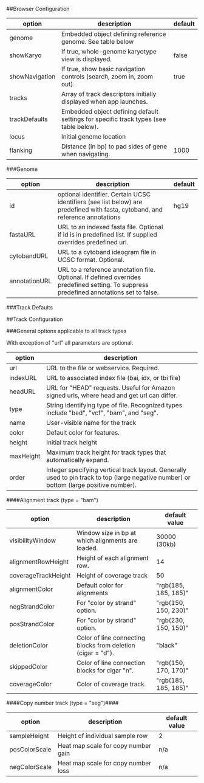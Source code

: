 <!--Note: This document is written in "markdown".  Please respect the arkdown conventions (http://daringfireball.net/projects/markdown/) when editig. -->



##Browser Configuration


option  | description | default
------ | ------- | ------------
genome  | Embedded object defining reference genome.  See table below |
showKaryo | If true, whole-genome karyotype view is displayed. | false 
showNavigation | If true, show basic navigation controls (search, zoom in, zoom out). | true
tracks | Array of track descriptors initially displayed when app launches. |
trackDefaults |  Embedded object defining default settings for specific track types (see table below). |
locus | Initial genome location |
flanking  | Distance (in bp) to pad sides of gene when navigating. | 1000


###Genome

option | description | default
------ | ----------- | -------
id | optional identifier.  Certain UCSC identifiers (see list below) are predefined with fasta, cytoband, and reference annotations | hg19
fastaURL | URL to an indexed fasta file.  Optional if id is in predefined list.  If supplied overrides predefined url. |
cytobandURL | URL to a cytoband ideogram file in UCSC format.  Optional.  |
annotationURL | URL to a reference annotation file.  Optional.  If defined overrides predefined setting.  To suppress predefined annotations set to false. |

###Track Defaults




##Track Configuration

###General options applicable to all track types

With exception of "url" all parameters are optional.

option | description
--------|  ----------------
url | URL to the file or webservice.  Required.
indexURL | URL to associated index file (bai, idx, or tbi file)
headURL | URL for "HEAD" requests.   Useful for Amazon signed urls, where head and get url can differ.
type | String identifying type of file.  Recognized types include  "bed", "vcf", "bam", and "seg".
name | User-visible name for the track
color | Default color for features.
height | Initial track height
maxHeight | Maximum track height for track types that automatically expand.
order | Integer specifying vertical track layout.  Generally used to pin track to top (large negative number) or bottom (large positive number).

####Alignment track (type = "bam")

option | description | default value
-------- | ---------------- | ----------------
visibilityWindow | Window size in bp at which alignments are loaded.  | 30000 (30kb)
alignmentRowHeight | Height of each alignment row.  | 14
coverageTrackHeight | Height of coverage track | 50
alignmentColor | Default color for alignments | "rgb(185, 185, 185)"
negStrandColor | For "color by strand" option. | "rgb(150, 150, 230)"
posStrandColor | For "color by strand" option. | "rgb(230, 150, 150)"
deletionColor | Color of line connecting blocks from deletion (cigar = "d").  | "black"
skippedColor | Color of line connection blocks for cigar "n". | "rgb(150, 170, 170)"
coverageColor | Color of coverage track. | "rgb(185, 185, 185)"

####Copy number track (type = "seg")####

option | description | default value
-------- | ---------------- | ----------------
sampleHeight | Height of individual sample row | 2
posColorScale | Heat map scale for copy number gain | n/a
negColorScale | Heat map scale for copy number loss | n/a

<!-- TODO -- heatmap scale json description -->



